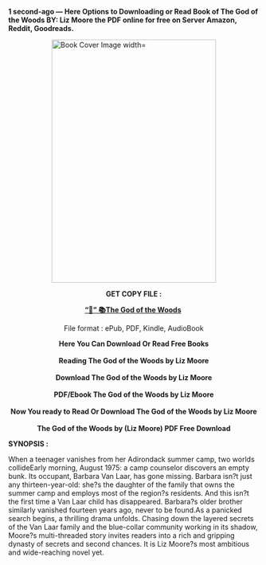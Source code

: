 <p><strong>1 second-ago &mdash; Here Options to Downloading or Read Book of The God of the Woods BY: Liz    Moore the PDF online for free on Server Amazon, Reddit, Goodreads.</strong></p><p><a href="https://yuzong16a.web.app/apply/199698485-the-god-of-the-woods"><img style="display: block; margin-left: auto; margin-right: auto;" src="https://i.gr-assets.com/images/S/compressed.photo.goodreads.com/books/1717970538l/199698485.jpg" alt="Book Cover Image width=" width="330" height="488" /></a></p><p style="text-align: center;"><strong>GET COPY FILE :</strong></p><p style="text-align: center;"><strong><a href="https://yuzong16a.web.app/apply/199698485-the-god-of-the-woods" target="_blank" rel="noopener">“📢” 📚The God of the Woods</a>&nbsp;</strong></p><p style="text-align: center;">File format : ePub, PDF, Kindle, AudioBook</p><div style="text-align: center;"><strong>Here You Can Download Or Read Free Books</strong></div><div style="text-align: center;">&nbsp;</div><div style="text-align: center;"><strong>Reading The God of the Woods by Liz    Moore</strong></div><div style="text-align: center;">&nbsp;</div><div style="text-align: center;"><strong>Download The God of the Woods by Liz    Moore</strong></div><div style="text-align: center;">&nbsp;</div><div style="text-align: center;"><strong>PDF/Ebook The God of the Woods by Liz    Moore</strong></div><div style="text-align: center;">&nbsp;</div><div style="text-align: center;"><strong>Now You ready to Read Or Download The God of the Woods by Liz    Moore</strong></div><div style="text-align: center;">&nbsp;</div><div style="text-align: center;"><strong>The God of the Woods by (Liz    Moore) PDF Free Download</strong></div><p><strong>SYNOPSIS :</strong></p><p>When a teenager vanishes from her Adirondack summer camp, two worlds collideEarly morning, August 1975: a camp counselor discovers an empty bunk. Its occupant, Barbara Van Laar, has gone missing. Barbara isn?t just any thirteen-year-old: she?s the daughter of the family that owns the summer camp and employs most of the region?s residents. And this isn?t the first time a Van Laar child has disappeared. Barbara?s older brother similarly vanished fourteen years ago, never to be found.As a panicked search begins, a thrilling drama unfolds. Chasing down the layered secrets of the Van Laar family and the blue-collar community working in its shadow, Moore?s multi-threaded story invites readers into a rich and gripping dynasty of secrets and second chances. It is Liz Moore?s most ambitious and wide-reaching novel yet.</p>

